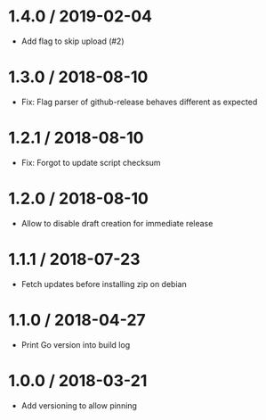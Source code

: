 # 1.4.0 / 2019-02-04

  * Add flag to skip upload (#2)

# 1.3.0 / 2018-08-10

  * Fix: Flag parser of github-release behaves different as expected

# 1.2.1 / 2018-08-10

  * Fix: Forgot to update script checksum

# 1.2.0 / 2018-08-10

  * Allow to disable draft creation for immediate release

# 1.1.1 / 2018-07-23

  * Fetch updates before installing zip on debian

# 1.1.0 / 2018-04-27

  * Print Go version into build log

# 1.0.0 / 2018-03-21

  * Add versioning to allow pinning